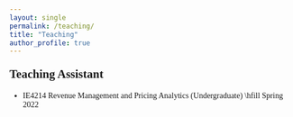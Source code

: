 ```yaml
---
layout: single
permalink: /teaching/
title: "Teaching"
author_profile: true
---
```

<body style="font-family: Serif;">

<h2 style="margin-top: 1em;">Teaching Assistant</h2>
<ul>
	<li>IE4214 Revenue Management and Pricing Analytics (Undergraduate) \hfill Spring 2022</li>
</ul>

</body>